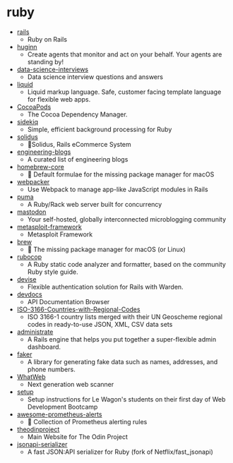 # ruby
- [rails](https://github.com/rails/rails)
  - Ruby on Rails
- [huginn](https://github.com/huginn/huginn)
  - Create agents that monitor and act on your behalf. Your agents are standing by!
- [data-science-interviews](https://github.com/alexeygrigorev/data-science-interviews)
  - Data science interview questions and answers
- [liquid](https://github.com/Shopify/liquid)
  - Liquid markup language. Safe, customer facing template language for flexible web apps.
- [CocoaPods](https://github.com/CocoaPods/CocoaPods)
  - The Cocoa Dependency Manager.
- [sidekiq](https://github.com/mperham/sidekiq)
  - Simple, efficient background processing for Ruby
- [solidus](https://github.com/solidusio/solidus)
  - 🛒Solidus, Rails eCommerce System
- [engineering-blogs](https://github.com/kilimchoi/engineering-blogs)
  - A curated list of engineering blogs
- [homebrew-core](https://github.com/Homebrew/homebrew-core)
  - 🍻 Default formulae for the missing package manager for macOS
- [webpacker](https://github.com/rails/webpacker)
  - Use Webpack to manage app-like JavaScript modules in Rails
- [puma](https://github.com/puma/puma)
  - A Ruby/Rack web server built for concurrency
- [mastodon](https://github.com/tootsuite/mastodon)
  - Your self-hosted, globally interconnected microblogging community
- [metasploit-framework](https://github.com/rapid7/metasploit-framework)
  - Metasploit Framework
- [brew](https://github.com/Homebrew/brew)
  - 🍺 The missing package manager for macOS (or Linux)
- [rubocop](https://github.com/rubocop-hq/rubocop)
  - A Ruby static code analyzer and formatter, based on the community Ruby style guide.
- [devise](https://github.com/heartcombo/devise)
  - Flexible authentication solution for Rails with Warden.
- [devdocs](https://github.com/freeCodeCamp/devdocs)
  - API Documentation Browser
- [ISO-3166-Countries-with-Regional-Codes](https://github.com/lukes/ISO-3166-Countries-with-Regional-Codes)
  - ISO 3166-1 country lists merged with their UN Geoscheme regional codes in ready-to-use JSON, XML, CSV data sets
- [administrate](https://github.com/thoughtbot/administrate)
  - A Rails engine that helps you put together a super-flexible admin dashboard.
- [faker](https://github.com/faker-ruby/faker)
  - A library for generating fake data such as names, addresses, and phone numbers.
- [WhatWeb](https://github.com/urbanadventurer/WhatWeb)
  - Next generation web scanner
- [setup](https://github.com/lewagon/setup)
  - Setup instructions for Le Wagon's students on their first day of Web Development Bootcamp
- [awesome-prometheus-alerts](https://github.com/samber/awesome-prometheus-alerts)
  - 🚨 Collection of Prometheus alerting rules
- [theodinproject](https://github.com/TheOdinProject/theodinproject)
  - Main Website for The Odin Project
- [jsonapi-serializer](https://github.com/jsonapi-serializer/jsonapi-serializer)
  - A fast JSON:API serializer for Ruby (fork of Netflix/fast_jsonapi)
